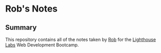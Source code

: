 # Rob's Notes

## Summary 

This repository contains all of the notes taken by [Rob](https://github.com/robpolisena) for the [Lighthouse Labs](https://www.lighthouselabs.ca/en/) Web Development Bootcamp.
